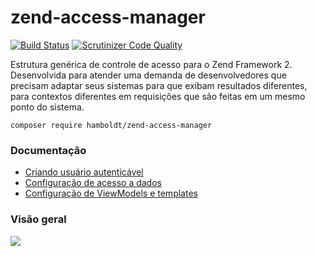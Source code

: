 # zend-access-manager

[![Build Status](https://scrutinizer-ci.com/g/hamboldt/zend-access-manager/badges/build.png?b=master)](https://scrutinizer-ci.com/g/hamboldt/zend-access-manager/build-status/master) [![Scrutinizer Code Quality](https://scrutinizer-ci.com/g/hamboldt/zend-access-manager/badges/quality-score.png?b=master)](https://scrutinizer-ci.com/g/hamboldt/zend-access-manager/?branch=master)


Estrutura genérica de controle de acesso para o Zend Framework 2. Desenvolvida para atender 
uma demanda de desenvolvedores que precisam adaptar seus sistemas para que exibam resultados
diferentes, para contextos diferentes em requisições que são feitas em um mesmo ponto do sistema. 

`composer require hamboldt/zend-access-manager`

### Documentação

* [Criando usuário autenticável](https://github.com/hamboldt/zend-access-manager/wiki/Criando-usu%C3%A1rio-autentic%C3%A1vel)
* [Configuração de acesso a dados](https://github.com/hamboldt/zend-access-manager/wiki/Configura%C3%A7%C3%A3o-de-acesso-a-dados)
* [Configuração de ViewModels e templates](https://github.com/hamboldt/zend-access-manager/wiki/Configura%C3%A7%C3%A3o-de-ViewModels-e-templates)

### Visão geral

![](http://i.imgur.com/316N3ws.png)
